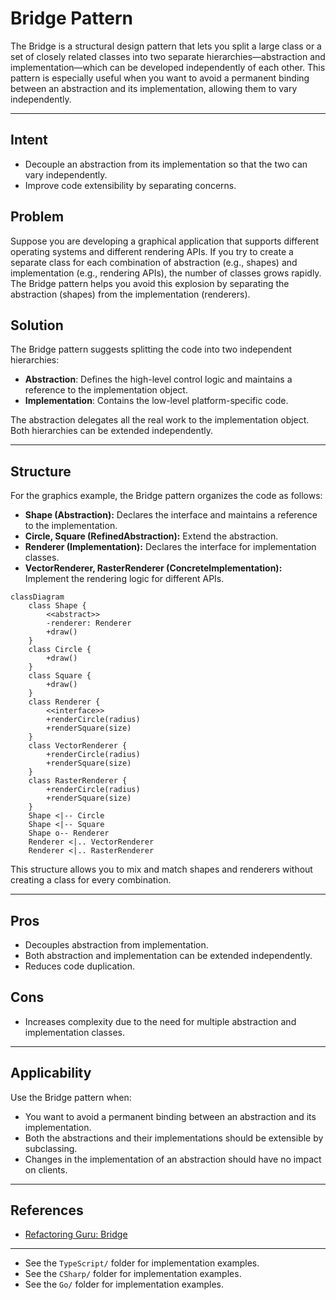 # Bridge Pattern

The Bridge is a structural design pattern that lets you split a large class or a set of closely related classes into two separate hierarchies—abstraction and implementation—which can be developed independently of each other. This pattern is especially useful when you want to avoid a permanent binding between an abstraction and its implementation, allowing them to vary independently.

---

## Intent
- Decouple an abstraction from its implementation so that the two can vary independently.
- Improve code extensibility by separating concerns.

## Problem
Suppose you are developing a graphical application that supports different operating systems and different rendering APIs. If you try to create a separate class for each combination of abstraction (e.g., shapes) and implementation (e.g., rendering APIs), the number of classes grows rapidly. The Bridge pattern helps you avoid this explosion by separating the abstraction (shapes) from the implementation (renderers).

## Solution
The Bridge pattern suggests splitting the code into two independent hierarchies:
- **Abstraction**: Defines the high-level control logic and maintains a reference to the implementation object.
- **Implementation**: Contains the low-level platform-specific code.

The abstraction delegates all the real work to the implementation object. Both hierarchies can be extended independently.

---

## Structure
For the graphics example, the Bridge pattern organizes the code as follows:

- **Shape (Abstraction):** Declares the interface and maintains a reference to the implementation.
- **Circle, Square (RefinedAbstraction):** Extend the abstraction.
- **Renderer (Implementation):** Declares the interface for implementation classes.
- **VectorRenderer, RasterRenderer (ConcreteImplementation):** Implement the rendering logic for different APIs.

```mermaid
classDiagram
    class Shape {
        <<abstract>>
        -renderer: Renderer
        +draw()
    }
    class Circle {
        +draw()
    }
    class Square {
        +draw()
    }
    class Renderer {
        <<interface>>
        +renderCircle(radius)
        +renderSquare(size)
    }
    class VectorRenderer {
        +renderCircle(radius)
        +renderSquare(size)
    }
    class RasterRenderer {
        +renderCircle(radius)
        +renderSquare(size)
    }
    Shape <|-- Circle
    Shape <|-- Square
    Shape o-- Renderer
    Renderer <|.. VectorRenderer
    Renderer <|.. RasterRenderer
```

This structure allows you to mix and match shapes and renderers without creating a class for every combination.

---

## Pros
- Decouples abstraction from implementation.
- Both abstraction and implementation can be extended independently.
- Reduces code duplication.

## Cons
- Increases complexity due to the need for multiple abstraction and implementation classes.

---

## Applicability
Use the Bridge pattern when:
- You want to avoid a permanent binding between an abstraction and its implementation.
- Both the abstractions and their implementations should be extensible by subclassing.
- Changes in the implementation of an abstraction should have no impact on clients.

---

## References
- [Refactoring Guru: Bridge](https://refactoring.guru/design-patterns/bridge)
---

* See the `TypeScript/` folder for implementation examples.
* See the `CSharp/` folder for implementation examples.
* See the `Go/` folder for implementation examples.

